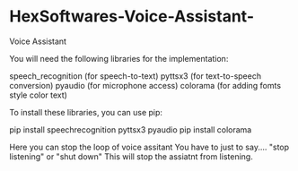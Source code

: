 # HexSoftwares-Voice-Assistant-
Voice Assistant

You will need the following libraries for the implementation:

speech_recognition (for speech-to-text)
pyttsx3 (for text-to-speech conversion)
pyaudio (for microphone access)
colorama (for adding fomts style color text)


To install these libraries, you can use pip:

pip install speechrecognition pyttsx3 pyaudio
pip install colorama



Here you can stop the loop of voice assitant 
You have to just to say....
"stop listening" or "shut down"
This will stop the assiatnt from listening.
